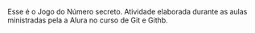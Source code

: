 Esse é o Jogo do Número secreto. Atividade elaborada durante as aulas ministradas pela a Alura no curso de Git e Githb.

